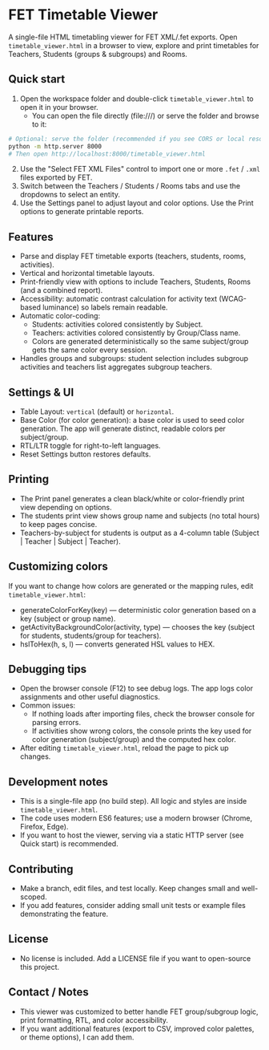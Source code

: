 FET Timetable Viewer
====================

A single-file HTML timetabling viewer for FET XML/.fet exports. Open `timetable_viewer.html` in a browser to view, explore and print timetables for Teachers, Students (groups & subgroups) and Rooms.

Quick start
-----------
1. Open the workspace folder and double-click `timetable_viewer.html` to open it in your browser.
   - You can open the file directly (file:///) or serve the folder and browse to it:

```bash
# Optional: serve the folder (recommended if you see CORS or local resource issues)
python -m http.server 8000
# Then open http://localhost:8000/timetable_viewer.html
```

2. Use the "Select FET XML Files" control to import one or more `.fet` / `.xml` files exported by FET.
3. Switch between the Teachers / Students / Rooms tabs and use the dropdowns to select an entity.
4. Use the Settings panel to adjust layout and color options. Use the Print options to generate printable reports.

Features
--------
- Parse and display FET timetable exports (teachers, students, rooms, activities).
- Vertical and horizontal timetable layouts.
- Print-friendly view with options to include Teachers, Students, Rooms (and a combined report).
- Accessibility: automatic contrast calculation for activity text (WCAG-based luminance) so labels remain readable.
- Automatic color-coding:
  - Students: activities colored consistently by Subject.
  - Teachers: activities colored consistently by Group/Class name.
  - Colors are generated deterministically so the same subject/group gets the same color every session.
- Handles groups and subgroups: student selection includes subgroup activities and teachers list aggregates subgroup teachers.

Settings & UI
-------------
- Table Layout: `vertical` (default) or `horizontal`.
- Base Color (for color generation): a base color is used to seed color generation. The app will generate distinct, readable colors per subject/group.
- RTL/LTR toggle for right-to-left languages.
- Reset Settings button restores defaults.

Printing
--------
- The Print panel generates a clean black/white or color-friendly print view depending on options.
- The students print view shows group name and subjects (no total hours) to keep pages concise.
- Teachers-by-subject for students is output as a 4-column table (Subject | Teacher | Subject | Teacher).

Customizing colors
------------------
If you want to change how colors are generated or the mapping rules, edit `timetable_viewer.html`:
- generateColorForKey(key) — deterministic color generation based on a key (subject or group name).
- getActivityBackgroundColor(activity, type) — chooses the key (subject for students, students/group for teachers).
- hslToHex(h, s, l) — converts generated HSL values to HEX.

Debugging tips
--------------
- Open the browser console (F12) to see debug logs. The app logs color assignments and other useful diagnostics.
- Common issues:
  - If nothing loads after importing files, check the browser console for parsing errors.
  - If activities show wrong colors, the console prints the key used for color generation (subject/group) and the computed hex color.
- After editing `timetable_viewer.html`, reload the page to pick up changes.

Development notes
-----------------
- This is a single-file app (no build step). All logic and styles are inside `timetable_viewer.html`.
- The code uses modern ES6 features; use a modern browser (Chrome, Firefox, Edge).
- If you want to host the viewer, serving via a static HTTP server (see Quick start) is recommended.

Contributing
------------
- Make a branch, edit files, and test locally. Keep changes small and well-scoped.
- If you add features, consider adding small unit tests or example files demonstrating the feature.

License
-------
- No license is included. Add a LICENSE file if you want to open-source this project.

Contact / Notes
---------------
- This viewer was customized to better handle FET group/subgroup logic, print formatting, RTL, and color accessibility.
- If you want additional features (export to CSV, improved color palettes, or theme options), I can add them.
